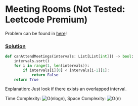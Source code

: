 # Meeting Rooms (Not Tested: Leetcode Premium)

Problem can be found in [here](https://leetcode.com/problems/meeting-rooms/)!

### [Solution](/Array/252-MeetingRooms/solution.py)

```python
def canAttendMeetings(intervals: List[List[int]]) -> bool:
    intervals.sort()
    for i in range(1, len(intervals)):
        if intervals[i][0] < intervals[i-1][1]:
            return False
    return True
```

Explanation: Just look if there exists an overlapped interval.

Time Complexity: ![O(nlogn)](<https://latex.codecogs.com/svg.image?\inline&space;O(nlogn)>), Space Complexity: ![O(n)](<https://latex.codecogs.com/svg.image?\inline&space;O(n)>)
